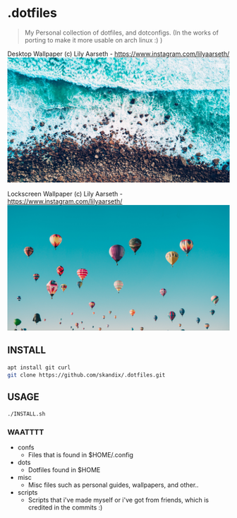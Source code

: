 # .dotfiles
> My Personal collection of dotfiles, and dotconfigs. (In the works of porting to make it more usable on arch linux :) )

Desktop Wallpaper
(c) Lily Aarseth - https://www.instagram.com/lilyaarseth/
![](files/misc/wall.jpg)

Lockscreen Wallpaper
(c) Lily Aarseth - https://www.instagram.com/lilyaarseth/
![](files/misc/lock.jpg)


## INSTALL
```bash
apt install git curl
git clone https://github.com/skandix/.dotfiles.git
```

## USAGE
```bash 
./INSTALL.sh
```

### WAATTTT
* confs
	* Files that is found in $HOME/.config
* dots
	* Dotfiles found in $HOME
* misc
	* Misc files such as personal guides, wallpapers, and other..
* scripts
	* Scripts that i've made myself or i've got from friends, which is credited in the commits :)
